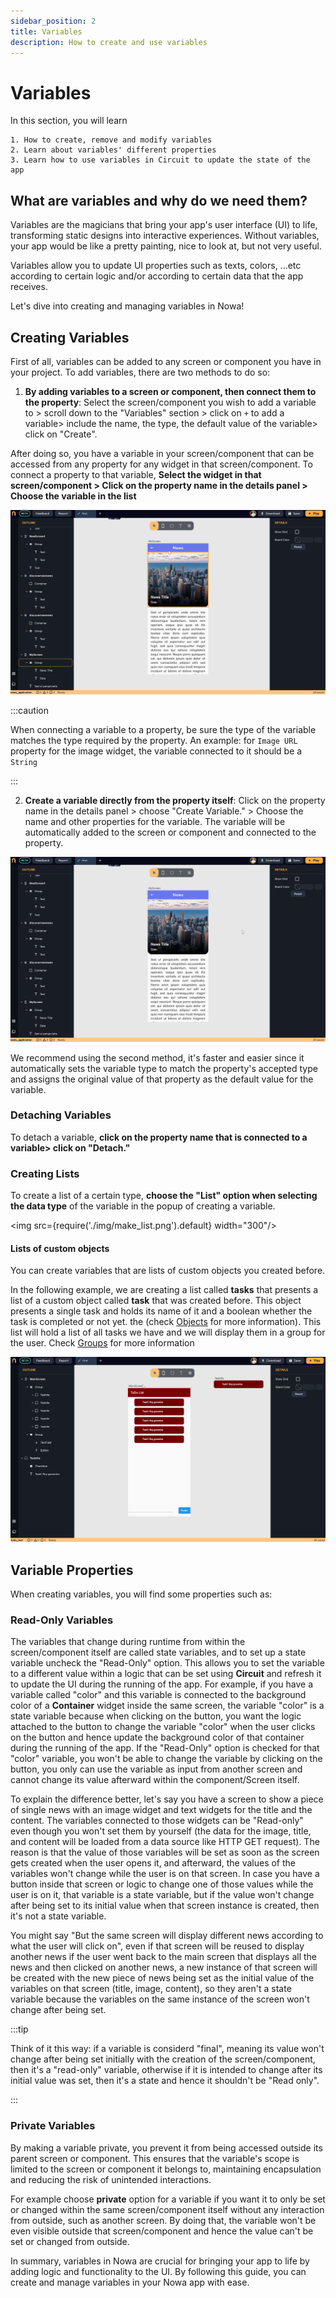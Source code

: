 ```yaml
---
sidebar_position: 2
title: Variables
description: How to create and use variables
---
```


# Variables


In this section, you will learn
```
1. How to create, remove and modify variables 
2. Learn about variables' different properties
3. Learn how to use variables in Circuit to update the state of the app
```

## What are variables and why do we need them?

Variables are the magicians that bring your app's user interface (UI) to life, transforming static designs into interactive experiences. Without variables, your app would be like a pretty painting, nice to look at, but not very useful. 

Variables allow you to update UI properties such as texts, colors, ...etc according to certain logic and/or according to certain data that the app receives.  

Let's dive into creating and managing variables in Nowa!


## Creating Variables

First of all, variables can be added to any screen or component you have in your project. To add variables, there are two methods to do so:

1.  **By adding variables to a screen or component, then connect them to the property**: Select the screen/component you wish to add a variable to > scroll down to the "Variables" section > click on `+` to add a variable> include the name, the type, the default value of the variable> click on "Create". 
 
After doing so, you have a variable in your screen/component that can be accessed from any property for any widget in that screen/component. To connect a property to that variable, **Select the widget in that screen/component > Click on the property name in the details panel > Choose the variable in the list**

![](./img/addingVar1.gif)



:::caution

When connecting a variable to a property, be sure the type of the variable matches the type required by the property. An example: for `Image URL` property for the image widget, the variable connected to it should be a `String` 

:::
  
2.  **Create a variable directly from the property itself**: Click on the property name in the details panel > choose "Create Variable." > Choose the name and other properties for the variable. The variable will be automatically added to the screen or component and connected to the property. 

![](./img/addingVar2.gif)


We recommend using the second method, it's faster and easier since it automatically sets the variable type to match the property's accepted type and assigns the original value of that property as the default value for the variable.


### Detaching Variables

To detach a variable, **click on the property name that is connected to a variable> click on "Detach."**

### Creating Lists

To create a list of a certain type, **choose the "List" option when selecting the data type** of the variable in the popup of creating a variable.


<img src={require('./img/make_list.png').default} width="300"/>

#### Lists of custom objects 
You can create variables that are lists of custom objects you created before.

In the following example, we are creating a list called **tasks** that presents a list of a custom object called **task** that was created before. This object presents a single task and holds its name of it and a boolean whether the task is completed or not yet.  the (check [Objects](./objects.md) for more information). This list will hold a list of all tasks we have and we will display them in a group for the user. Check [Groups](../ui/groups.md) for more information  

![](./img/create_list_of_object.gif)


## Variable Properties

When creating variables, you will find some properties such as:

### Read-Only Variables

The variables that change during runtime from within the screen/component itself are called state variables, and to set up a state variable uncheck the "Read-Only" option. This allows you to set the variable to a different value within a logic that can be set using **Circuit** and refresh it to update the UI during the running of the app. For example, if you have a variable called "color" and this variable is connected to the background color of a **Container** widget inside the same screen, the variable "color" is a state variable because when clicking on the button, you want the logic attached to the button to change the variable "color" when the user clicks on the button and hence update the background color of that container during the running of the app. If the "Read-Only" option is checked for that "color" variable, you won't be able to change the variable by clicking on the button, you only can use the variable as input from another screen and cannot change its value afterward within the component/Screen itself.

To explain the difference better, let's say you have a screen to show a piece of single news with an image widget and text widgets for the title and the content. The variables connected to those widgets can be "Read-only" even though you won't set them by yourself (the data for the image, title, and content will be loaded from a data source like HTTP GET request). The reason is that the value of those variables will be set as soon as the screen gets created when the user opens it, and afterward, the values of the variables won't change while the user is on that screen. In case you have a button inside that screen or logic to change one of those values while the user is on it, that variable is a state variable, but if the value won't change after being set to its initial value when that screen instance is created, then it's not a state variable.

You might say "But the same screen will display different news according to what the user will click on", even if that screen will be reused to display another news if the user went back to the main screen that displays all the news and then clicked on another news, a new instance of that screen will be created with the new piece of news being set as the initial value of the variables on that screen (title, image, content), so they aren't a state variable because the variables on the same instance of the screen won't change after being set.  

:::tip

Think of it this way: if a variable is considerd "final", meaning its value won't change after being set initially with the creation of the screen/component, then it's a "read-only" variable, otherwise if it is intended to change after its initial value was set, then it's a state and hence it shouldn't be "Read only".

:::

### Private Variables

By making a variable private, you prevent it from being accessed outside its parent screen or component. This ensures that the variable's scope is limited to the screen or component it belongs to, maintaining encapsulation and reducing the risk of unintended interactions.

For example choose **private** option for a variable if you want it to only be set or changed within the same screen/component itself without any interaction from outside, such as another screen. By doing that, the variable won't be even visible outside that screen/component and hence the value can't be set or changed from outside.  

In summary, variables in Nowa are crucial for bringing your app to life by adding logic and functionality to the UI. By following this guide, you can create and manage variables in your Nowa app with ease.

